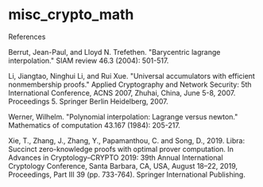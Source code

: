 # misc_crypto_math

References

Berrut, Jean-Paul, and Lloyd N. Trefethen. "Barycentric lagrange interpolation." SIAM review 46.3 (2004): 501-517.

Li, Jiangtao, Ninghui Li, and Rui Xue. "Universal accumulators with efficient nonmembership proofs." Applied Cryptography and Network Security: 5th International Conference, ACNS 2007, Zhuhai, China, June 5-8, 2007. Proceedings 5. Springer Berlin Heidelberg, 2007.

Werner, Wilhelm. "Polynomial interpolation: Lagrange versus newton." Mathematics of computation 43.167 (1984): 205-217.

Xie, T., Zhang, J., Zhang, Y., Papamanthou, C. and Song, D., 2019. Libra: Succinct zero-knowledge proofs with optimal prover computation. In Advances in Cryptology–CRYPTO 2019: 39th Annual International Cryptology Conference, Santa Barbara, CA, USA, August 18–22, 2019, Proceedings, Part III 39 (pp. 733-764). Springer International Publishing.
